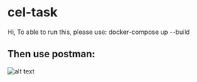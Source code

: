 # cel-task

Hi,
To able to run this, please use: docker-compose up --build
## Then use postman:
![alt text](https://ibb.co/0tDx34J)
